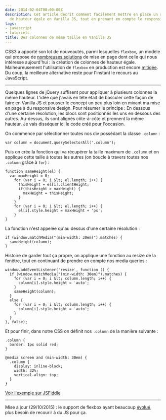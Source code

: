 ```yaml
---
date: 2014-02-04T00:00:00Z
description: Cet article décrit comment facilement mettre en place un système de colonnes
  de hauteur égale en Vanilla JS, tout en prenant en compte le responsive design.
tags:
- javascript
- tutoriels
title: Des colonnes de même taille en Vanilla JS
---
```


CSS3 a apporté son lot de nouveautés, parmi lesquelles `flexbox`, un modèle qui propose de [nombreuses solutions](http://philipwalton.github.io/solved-by-flexbox/) de mise en page dont celle qui nous intéresse aujourd'hui&nbsp;: la création de colonnes de hauteur égale. Malheureusement l'utilisation de `flexbox` en production est encore [mitigée](http://caniuse.com/flexbox). Du coup, la meilleure alternative reste pour l'instant le recours au JavaScript.

---

Quelques lignes de jQuery suffisent pour appliquer à plusieurs colonnes la même hauteur. L'idée que j'avais en tête était de basculer cette façon de faire en Vanilla JS et pousser le concept un peu plus loin en mixant ma mise en page à du responsive design. Pour résumer le principe&nbsp;: En dessous d'une certaine résolution, les blocs sont positionnés les uns en dessous des autres. Au-dessus, ils sont alignés côte-à-côte et prennent la même hauteur. Je vais disséquer ici le code créé pour l'occasion.

On commence par sélectionner toutes nos div possédant la classe `.column`&nbsp;:

    var column = document.querySelectorAll('.column');

Puis on crée la fonction qui va récupérer la taille maximum de `.column` et on applique cette taille à toutes les autres (on boucle à travers toutes nos `.column` grâce à `for`)&nbsp;:

    function sameHeight(el) {
      var maxHeight = 0;
        for (var i = 0; i &lt; el.length; i++) {
          thisHeight = el[i].clientHeight;
          if(thisHeight > maxHeight) {
            maxHeight = thisHeight;
          }
        }
        for (var i = 0; i &lt; el.length; i++) {
          el[i].style.height = maxHeight + 'px';
        }
    }

La fonction n'est appelée qu'au dessus d'une certaine résolution&nbsp;:

    if (window.matchMedia("(min-width: 30em)").matches) {
      sameHeight(column);
    }

Histoire de garder tout ça propre, on applique une fonction au resize de la fenêtre, tout en continuant de prendre en compte nos media queries&nbsp;:

    window.addEventListener('resize', function () {
      if (window.matchMedia("(min-width: 30em)").matches) {
        for (var i = 0; i &lt; column.length; i++) {
          column[i].style.height = 'auto';
        }
        sameHeight(column);
      }
      else {
        for (var i = 0; i &lt; column.length; i++) {
          column[i].style.height = 'auto';
        }
      }
    }, false);

Et pour finir, dans notre CSS on définit nos `.column` de la manière suivante&nbsp;:

    .column {
      border: 1px solid red;
    }

    @media screen and (min-width: 30em) {
      .column {
        display: inline-block;
        width: 32%;
        vertical-align: top;
      }
    }

<p class="link"><a href="http://jsfiddle.net/JFLQu/1/">Voir l'exemple sur JSFiddle</a></p>

---

<p class="info">Mise à jour (29/10/2015) : le support de flexbox ayant beaucoup <a href="http://caniuse.com/#search=flexbox">évolué</a>, plus besoin de recourir à du JS pour ça.</p>
